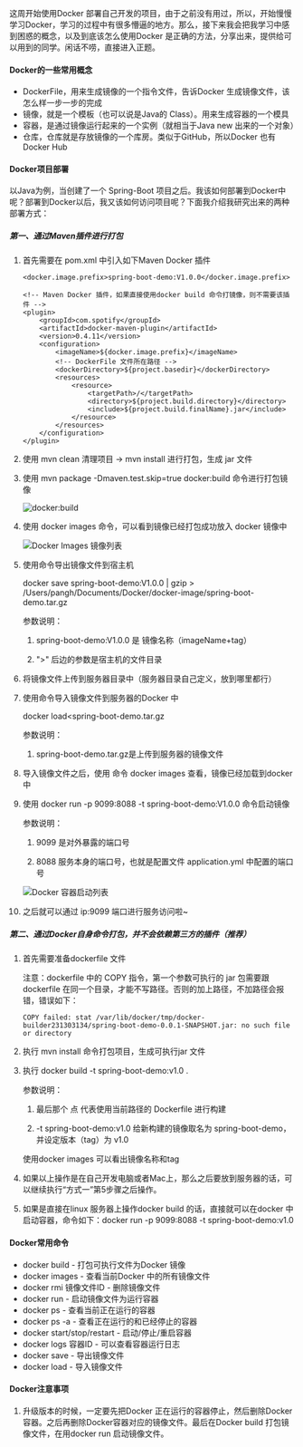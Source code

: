 这周开始使用Docker 部署自己开发的项目，由于之前没有用过，所以，开始慢慢学习Docker，学习的过程中有很多懵逼的地方。那么，接下来我会把我学习中感到困惑的概念，以及到底该怎么使用Docker 是正确的方法，分享出来，提供给可以用到的同学。闲话不唠，直接进入正题。

####  Docker的一些常用概念

- DockerFile，用来生成镜像的一个指令文件，告诉Docker 生成镜像文件，该怎么样一步一步的完成
- 镜像，就是一个模板（也可以说是Java的 Class）。用来生成容器的一个模具
- 容器，是通过镜像运行起来的一个实例（就相当于Java  new 出来的一个对象）
- 仓库，仓库就是存放镜像的一个库房。类似于GitHub，所以Docker 也有 Docker Hub

####  Docker项目部署

以Java为例，当创建了一个 Spring-Boot 项目之后。我该如何部署到Docker中呢？部署到Docker以后，我又该如何访问项目呢？下面我介绍我研究出来的两种部署方式：

#####  第一、通过Maven插件进行打包

1. 首先需要在 pom.xml 中引入如下Maven Docker 插件

   ```
   <docker.image.prefix>spring-boot-demo:V1.0.0</docker.image.prefix>
   
   <!-- Maven Docker 插件，如果直接使用docker build 命令打镜像，则不需要该插件 -->
   <plugin>
       <groupId>com.spotify</groupId>
       <artifactId>docker-maven-plugin</artifactId>
       <version>0.4.11</version>
       <configuration>
           <imageName>${docker.image.prefix}</imageName>
           <!-- DockerFile 文件所在路径 -->
           <dockerDirectory>${project.basedir}</dockerDirectory>
           <resources>
               <resource>
                   <targetPath>/</targetPath>
                   <directory>${project.build.directory}</directory>
                   <include>${project.build.finalName}.jar</include>
               </resource>
           </resources>
       </configuration>
   </plugin>
   ```

2. 使用 mvn clean 清理项目 -> mvn install 进行打包，生成 jar 文件

3. 使用 mvn package -Dmaven.test.skip=true docker:build     命令进行打包镜像

   ![docker:build](https://java-internal-work.oss-cn-beijing.aliyuncs.com/%E5%AE%B9%E5%99%A8%E6%8A%80%E6%9C%AF/docker/dockerbuildmaven.png)

4. 使用 docker images  命令，可以看到镜像已经打包成功放入 docker  镜像中

   ![Docker Images 镜像列表](https://java-internal-work.oss-cn-beijing.aliyuncs.com/%E5%AE%B9%E5%99%A8%E6%8A%80%E6%9C%AF/docker/dockerimages.png)

5. 使用命令导出镜像文件到宿主机

   docker save spring-boot-demo:V1.0.0 | gzip > /Users/pangh/Documents/Docker/docker-image/spring-boot-demo.tar.gz

   参数说明：

   1. spring-boot-demo:V1.0.0  是 镜像名称（imageName+tag）

   2. ">" 后边的参数是宿主机的文件目录

6.  将镜像文件上传到服务器目录中（服务器目录自己定义，放到哪里都行）

7. 使用命令导入镜像文件到服务器的Docker 中

   docker load<spring-boot-demo.tar.gz

   参数说明：

   1. spring-boot-demo.tar.gz是上传到服务器的镜像文件

8. 导入镜像文件之后，使用 命令 docker images 查看，镜像已经加载到docker 中

9. 使用  docker run -p 9099:8088 -t spring-boot-demo:V1.0.0  命令启动镜像

   参数说明：

   1. 9099 是对外暴露的端口号

   2. 8088 服务本身的端口号，也就是配置文件 application.yml 中配置的端口号

   ![Docker 容器启动列表](https://java-internal-work.oss-cn-beijing.aliyuncs.com/%E5%AE%B9%E5%99%A8%E6%8A%80%E6%9C%AF/docker/dockerimages.png)

10. 之后就可以通过 ip:9099 端口进行服务访问啦~

#####  第二、通过Docker自身命令打包，并不会依赖第三方的插件（推荐）

1. 首先需要准备dockerfile  文件

   注意：dockerfile 中的 COPY 指令，第一个参数可执行的 jar 包需要跟dockerfile 在同一个目录，才能不写路径。否则的加上路径，不加路径会报错，错误如下：

   ```
   COPY failed: stat /var/lib/docker/tmp/docker-builder231303134/spring-boot-demo-0.0.1-SNAPSHOT.jar: no such file or directory
   ```

2. 执行 mvn install 命令打包项目，生成可执行jar 文件

3. 执行 docker build -t spring-boot-demo:v1.0 .

   参数说明：

   1. 最后那个 点 代表使用当前路径的 Dockerfile 进行构建 

   2. -t spring-boot-demo:v1.0  给新构建的镜像取名为 spring-boot-demo， 并设定版本（tag）为 v1.0

   使用docker images 可以看出镜像名称和tag

4. 如果以上操作是在自己开发电脑或者Mac上，那么之后要放到服务器的话，可以继续执行“方式一”第5步骤之后操作。

5. 如果是直接在linux 服务器上操作docker  build 的话，直接就可以在docker 中启动容器，命令如下：docker run -p 9099:8088 -t spring-boot-demo:v1.0

####  Docker常用命令

- docker build  - 打包可执行文件为Docker 镜像
- docker images  - 查看当前Docker 中的所有镜像文件
- docker rmi 镜像文件ID  - 删除镜像文件
- docker run  -  启动镜像文件为运行容器
- docker ps  - 查看当前正在运行的容器
- docker ps -a  - 查看正在运行的和已经停止的容器
- docker start/stop/restart  - 启动/停止/重启容器
- docker logs 容器ID  - 可以查看容器运行日志
- docker save   - 导出镜像文件
- docker load  - 导入镜像文件

####  Docker注意事项

1. 升级版本的时候，一定要先把Docker 正在运行的容器停止，然后删除Docker 容器。之后再删除Docker容器对应的镜像文件。最后在Docker build 打包镜像文件，在用docker run 启动镜像文件。

